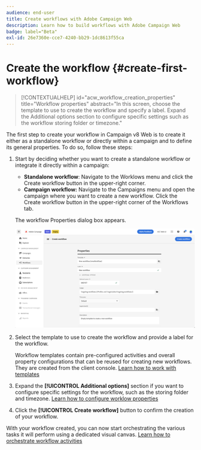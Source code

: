 ```yaml
---
audience: end-user
title: Create workflows with Adobe Campaign Web
description: Learn how to build workflows with Adobe Campaign Web
badge: label="Beta" 
exl-id: 26e7360e-cce7-4240-bb29-1dc8613f55ca
---
```


# Create the workflow {#create-first-workflow}

>[!CONTEXTUALHELP]
>id="acw_workflow_creation_properties"
>title="Workflow properties"
>abstract="In this screen, choose the template to use to create the workflow and specify a label. Expand the Additional options section to configure specific settings such as the workflow storing folder or timezone."

The first step to create your workflow in Campaign v8 Web is to create it either as a standalone workflow or directly within a campaign and to define its general properties. To do so, follow these steps:

1. Start by deciding whether you want to create a standalone workflow or integrate it directly within a campaign:

    * **Standalone workflow**: Navigate to the Worklows menu and click the Create workflow button in the upper-right corner.
    * **Campaign workflow:** Navigate to the Campaigns menu and open the campaign where you want to create a new workflow. Click the Create workflow button in the upper-right corner of the Workflows tab.

    The workflow Properties dialog box appears.

    ![](assets/workflow-create.png)

1. Select the template to use to create the workflow and provide a label for the workflow.

    Workflow templates contain pre-configured activities and overall property configurations that can be reused for creating new workflows. They are created from the client console. [Learn how to work with templates](https://experienceleague.adobe.com/docs/campaign/automation/workflows/introduction/build-a-workflow.html#workflow-templates)

1. Expand the **[!UICONTROL Additional options]** section if you want to configure specific settings for the workflow, such as the storing folder and timezone. [Learn how to configure worklow properties](workflow-settings.md)

1. Click the **[!UICONTROL Create workflow]** button to confirm the creation of your workflow.

With your workflow created, you can now start orchestrating the various tasks it will perform using a dedicated visual canvas. [Learn how to orchestrate workflow activities](orchestrate-activities.md)
